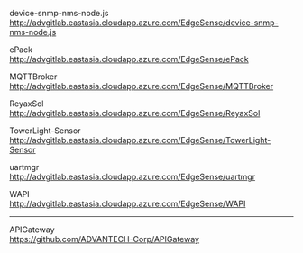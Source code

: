 device-snmp-nms-node.js  
http://advgitlab.eastasia.cloudapp.azure.com/EdgeSense/device-snmp-nms-node.js

ePack  
http://advgitlab.eastasia.cloudapp.azure.com/EdgeSense/ePack

MQTTBroker  
http://advgitlab.eastasia.cloudapp.azure.com/EdgeSense/MQTTBroker

ReyaxSol  
http://advgitlab.eastasia.cloudapp.azure.com/EdgeSense/ReyaxSol

TowerLight-Sensor  
http://advgitlab.eastasia.cloudapp.azure.com/EdgeSense/TowerLight-Sensor

uartmgr  
http://advgitlab.eastasia.cloudapp.azure.com/EdgeSense/uartmgr

WAPI  
http://advgitlab.eastasia.cloudapp.azure.com/EdgeSense/WAPI

---

APIGateway  
https://github.com/ADVANTECH-Corp/APIGateway


